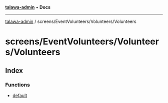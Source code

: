 [**talawa-admin**](../../../../README.md) • **Docs**

***

[talawa-admin](../../../../modules.md) / screens/EventVolunteers/Volunteers/Volunteers

# screens/EventVolunteers/Volunteers/Volunteers

## Index

### Functions

- [default](functions/default.md)
